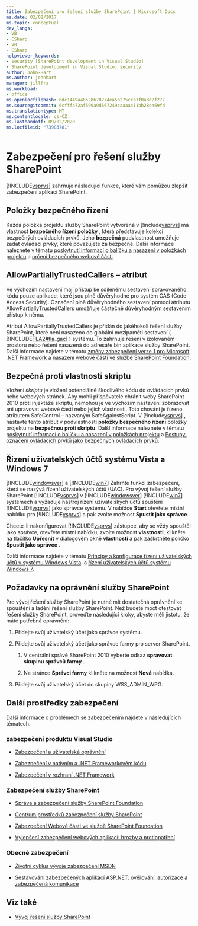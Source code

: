 ```yaml
---
title: Zabezpečení pro řešení služby SharePoint | Microsoft Docs
ms.date: 02/02/2017
ms.topic: conceptual
dev_langs:
- VB
- CSharp
- VB
- CSharp
helpviewer_keywords:
- security [SharePoint development in Visual Studio]
- SharePoint development in Visual Studio, security
author: John-Hart
ms.author: johnhart
manager: jillfra
ms.workload:
- office
ms.openlocfilehash: 6dc1449a40528670274ea5b275cca3f0a8d2f277
ms.sourcegitcommit: 6cfffa72af599a9d667249caaaa411bb28ea69fd
ms.translationtype: MT
ms.contentlocale: cs-CZ
ms.lasthandoff: 09/02/2020
ms.locfileid: "73983781"
---
```

# <a name="security-for-sharepoint-solutions"></a>Zabezpečení pro řešení služby SharePoint
  [!INCLUDE[vsprvs](../sharepoint/includes/vsprvs-md.md)] zahrnuje následující funkce, které vám pomůžou zlepšit zabezpečení aplikací SharePoint.

## <a name="safe-control-entries"></a>Položky bezpečného řízení
 Každá položka projektu služby SharePoint vytvořená v [!include[vsprvs](../sharepoint/includes/vsprvs-md.md)] má vlastnost **bezpečného řízení položky** , která představuje kolekci bezpečných ovládacích prvků. Jeho **bezpečná** podvlastnost umožňuje zadat ovládací prvky, které považujete za bezpečné. Další informace naleznete v tématu [poskytnutí informací o balíčku a nasazení v položkách projektu](../sharepoint/providing-packaging-and-deployment-information-in-project-items.md) a [určení bezpečného webové části](/previous-versions/office/developer/sharepoint2003/dd583154(v=office.11)#specifying-safe-web-parts).

## <a name="allowpartiallytrustedcallers-attribute"></a>AllowPartiallyTrustedCallers – atribut
 Ve výchozím nastavení mají přístup ke sdílenému sestavení spravovaného kódu pouze aplikace, které jsou plně důvěryhodné pro systém CAS (Code Access Security). Označení plně důvěryhodného sestavení pomocí atributu AllowPartiallyTrustedCallers umožňuje částečně důvěryhodným sestavením přístup k němu.

 Atribut AllowPartiallyTrustedCallers je přidán do jakéhokoli řešení služby SharePoint, které není nasazeno do globální mezipaměti sestavení ( [!INCLUDE[TLA2#tla_gac](../sharepoint/includes/tla2sharptla-gac-md.md)] ) systému. To zahrnuje řešení v izolovaném prostoru nebo řešení nasazená do adresáře bin aplikace služby SharePoint. Další informace najdete v tématu [změny zabezpečení verze 1 pro Microsoft .NET Framework](/previous-versions/msp-n-p/ff921345(v=pandp.10)) a [nasazení webové části ve službě SharePoint Foundation](/previous-versions/office/developer/sharepoint-2010/cc768621(v=office.14)).

## <a name="safe-against-script-property"></a>Bezpečná proti vlastnosti skriptu
 Vložení *skriptu* je vložení potenciálně škodlivého kódu do ovládacích prvků nebo webových stránek. Aby mohli přispěvatelé chránit weby SharePoint 2010 proti injektáže skriptu, nemohou je ve výchozím nastavení zobrazovat ani upravovat webové části nebo jejich vlastnosti. Toto chování je řízeno atributem SafeControl – nazvaným SafeAgainstScript. V [!include[vsprvs](../sharepoint/includes/vsprvs-md.md)] , nastavte tento atribut v podvlastnosti **položky bezpečného řízení** položky projektu na **bezpečnou proti skriptu**. Další informace naleznete v tématu [poskytnutí informací o balíčku a nasazení v položkách projektu](../sharepoint/providing-packaging-and-deployment-information-in-project-items.md) a [Postupy: označení ovládacích prvků jako bezpečných ovládacích prvků](../sharepoint/how-to-mark-controls-as-safe-controls.md).

## <a name="vista-and-windows-7-user-account-control"></a>Řízení uživatelských účtů systému Vista a Windows 7
 [!INCLUDE[windowsver](../sharepoint/includes/windowsver-md.md)] a [!INCLUDE[win7](../sharepoint/includes/win7-md.md)] Zahrňte funkci zabezpečení, která se nazývá řízení uživatelských účtů (UAC). Pro vývoj řešení služby SharePoint [!INCLUDE[vsprvs](../sharepoint/includes/vsprvs-md.md)] v [!INCLUDE[windowsver](../sharepoint/includes/windowsver-md.md)] [!INCLUDE[win7](../sharepoint/includes/win7-md.md)] systémech a vyžaduje nástroj řízení uživatelských účtů spuštění [!INCLUDE[vsprvs](../sharepoint/includes/vsprvs-md.md)] jako správce systému. V nabídce **Start** otevřete místní nabídku pro [!INCLUDE[vsprvs](../sharepoint/includes/vsprvs-md.md)] a pak zvolte možnost **Spustit jako správce**.

 Chcete-li nakonfigurovat [!INCLUDE[vsprvs](../sharepoint/includes/vsprvs-md.md)] zástupce, aby se vždy spouštěl jako správce, otevřete místní nabídku, zvolte možnost **vlastnosti**, klikněte na tlačítko **Upřesnit** v dialogovém okně **vlastnosti** a pak zaškrtněte políčko **Spustit jako správce** .

 Další informace najdete v tématu [Principy a konfigurace řízení uživatelských účtů v systému Windows Vista](/previous-versions/windows/it-pro/windows-vista/cc709628(v=ws.10)). a [řízení uživatelských účtů systému Windows 7](/previous-versions/windows/it-pro/windows-server-2008-R2-and-2008/cc731416(v=ws.10)).

## <a name="sharepoint-permissions-considerations"></a>Požadavky na oprávnění služby SharePoint
 Pro vývoj řešení služby SharePoint je nutné mít dostatečná oprávnění ke spouštění a ladění řešení služby SharePoint. Než budete moct otestovat řešení služby SharePoint, proveďte následující kroky, abyste měli jistotu, že máte potřebná oprávnění:

1. Přidejte svůj uživatelský účet jako správce systému.

2. Přidejte svůj uživatelský účet jako správce farmy pro server SharePoint.

    1. V centrální správě SharePoint 2010 vyberte odkaz **spravovat skupinu správců farmy** .

    2. Na stránce **Správci farmy** klikněte na možnost **Nová** nabídka.

3. Přidejte svůj uživatelský účet do skupiny WSS_ADMIN_WPG.

## <a name="additional-security-resources"></a>Další prostředky zabezpečení
 Další informace o problémech se zabezpečením najdete v následujících tématech.

### <a name="visual-studio-security"></a>zabezpečení produktu Visual Studio

- [Zabezpečení a uživatelská oprávnění](/previous-versions/visualstudio/visual-studio-2010/ms165099(v=vs.100))

- [Zabezpečení v nativním a .NET Frameworkovém kódu](/previous-versions/visualstudio/visual-studio-2010/1787tk12(v=vs.100))

- [Zabezpečení v rozhraní .NET Framework](/previous-versions/dotnet/netframework-4.0/fkytk30f(v=vs.100))

### <a name="sharepoint-security"></a>Zabezpečení služby SharePoint

- [Správa a zabezpečení služby SharePoint Foundation](/previous-versions/office/developer/sharepoint-2010/ee537811(v=office.14))

- [Centrum prostředků zabezpečení služby SharePoint](/sharepoint/dev/)

- [Zabezpečení Webové části ve službě SharePoint Foundation](/previous-versions/office/developer/sharepoint-2010/cc768613(v=office.14))

- [Vylepšení zabezpečení webových aplikací: hrozby a protiopatření](/previous-versions/msp-n-p/ff649874(v=pandp.10))

### <a name="general-security"></a>Obecné zabezpečení

- [Životní cyklus vývoje zabezpečení MSDN](https://www.microsoft.com/msrc?rtc=1)

- [Sestavování zabezpečených aplikací ASP.NET: ověřování, autorizace a zabezpečená komunikace](/previous-versions/msp-n-p/ff649100(v=pandp.10))

## <a name="see-also"></a>Viz také

- [Vývoj řešení služby SharePoint](../sharepoint/developing-sharepoint-solutions.md)